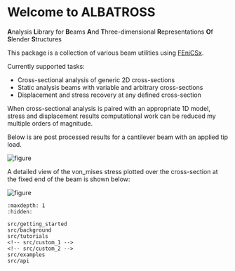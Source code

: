 # Welcome to ALBATROSS

**A**nalysis **L**ibrary for **B**eams **A**nd **T**hree-dimensional **R**epresentations **O**f **S**lender **S**tructures

This package is a collection of various beam utilities using [FEniCSx](https://fenicsproject.org/). 

Currently supported tasks:

* Cross-sectional analysis of generic 2D cross-sections
* Static analysis beams with variable and arbitrary cross-sections
* Displacement and stress recovery at any defined cross-section

When cross-sectional analysis is paired with an appropriate 1D model, stress and displacement results computational work can be reduced my multiple orders of magnitude. 

Below is are post processed results for a cantilever beam with an applied tip load.

![figure](../docs/src/images/cantilever_beam.png)

A detailed view of the von_mises stress plotted over the cross-section at the fixed end of the beam is shown below:

![figure](../docs/src/images/von_mises.png)

<!-- # Cite us
```none
@article{lsdo2023,
        Author = { Author 1, Author 2, and Author 3},
        Journal = {Name of the Journal},
        Title = {Title of your paper},
        pages = {203},
        year = {2023},
        issn = {0123-4567},
        doi = {https://doi.org/}
        }
``` -->

<!-- Remove/add custom pages from/to toc as per your package's requirement -->

```{toctree}
:maxdepth: 1
:hidden:

src/getting_started
src/background
src/tutorials
<!-- src/custom_1 -->
<!-- src/custom_2 -->
src/examples
src/api
```
